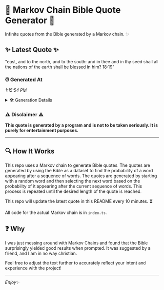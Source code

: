 # 📖 Markov Chain Bible Quote Generator 📖

Infinite quotes from the Bible generated by a Markov chain. ✨

## ✨ Latest Quote ✨
"east, and to the north, and to the south: and in thee and in thy seed shall all the nations of the earth shall be blessed in him? 18:19"

### ⏰ Generated At
*1:15:54 PM*

<details>
    <summary>🛠️ Generation Details</summary>
    <p>
        <strong>🌱 Seed:</strong> east,<br>
        <strong>🔄 Iterations:</strong> 28<br>
        <strong>📜 Context History:</strong><br>[ east, ]: and<br>[ east,, and ]: to<br>[ east,, and, to ]: the<br>[ east,, and, to, the ]: north,<br>[ east,, and, to, the, north, ]: and<br>[ east,, and, to, the, north,, and ]: to<br>[ and, to, the, north,, and, to ]: the<br>[ to, the, north,, and, to, the ]: south:<br>[ the, north,, and, to, the, south: ]: and<br>[ north,, and, to, the, south:, and ]: in<br>[ and, to, the, south:, and, in ]: thee<br>[ to, the, south:, and, in, thee ]: and<br>[ the, south:, and, in, thee, and ]: in<br>[ south:, and, in, thee, and, in ]: thy<br>[ and, in, thee, and, in, thy ]: seed<br>[ in, thee, and, in, thy, seed ]: shall<br>[ thee, and, in, thy, seed, shall ]: all<br>[ and, in, thy, seed, shall, all ]: the<br>[ in, thy, seed, shall, all, the ]: nations<br>[ thy, seed, shall, all, the, nations ]: of<br>[ seed, shall, all, the, nations, of ]: the<br>[ shall, all, the, nations, of, the ]: earth<br>[ all, the, nations, of, the, earth ]: shall<br>[ the, nations, of, the, earth, shall ]: be<br>[ nations, of, the, earth, shall, be ]: blessed<br>[ of, the, earth, shall, be, blessed ]: in<br>[ the, earth, shall, be, blessed, in ]: him?<br>[ earth, shall, be, blessed, in, him? ]: 18:19<br>
    </p>
</details>

### ⚠️ Disclaimer ⚠️
**This quote is generated by a program and is not to be taken seriously. It is purely for entertainment purposes.**

---

## 🔍 How It Works

This repo uses a Markov chain to generate Bible quotes. The quotes are generated by using the Bible as a dataset to find the probability of a word appearing after a sequence of words. The quotes are generated by starting with a random word and then selecting the next word based on the probability of it appearing after the current sequence of words. This process is repeated until the desired length of the quote is reached.

This repo will update the latest quote in this README every 10 minutes. ⏳

All code for the actual Markov chain is in `index.ts`.

## ❓ Why

I was just messing around with Markov Chains and found that the Bible surprisingly yielded good results when prompted. 
It was suggested by a friend, and I am in no way christian.

Feel free to adjust the text further to accurately reflect your intent and experience with the project!

---

*Enjoy*✨
